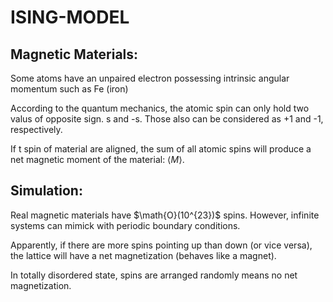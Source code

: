 # ISING-MODEL


## Magnetic Materials:

Some atoms have an unpaired electron possessing intrinsic angular momentum such as Fe (iron)

According to the quantum mechanics, the atomic spin can only hold two valus of opposite sign. s and -s. Those also
can be considered as +1 and -1, respectively.

If t spin of material are aligned, the sum of all atomic spins will produce a net magnetic moment of the material: $\langle M \rangle$.

## Simulation:

Real magnetic materials have $\math{O}(10^{23})$ spins. However, infinite systems can mimick with periodic boundary conditions.

Apparently, if there are more spins pointing up than down (or vice versa), the lattice will have
a net magnetization (behaves like a magnet).

In totally disordered state, spins are arranged randomly means no net magnetization.

